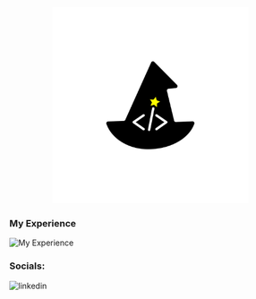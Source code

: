 <div align='center'> 
  <img src='./logo_wizard.png' alt='image' width='350px' />
  
</div>
<h3> 
  My Experience
</h3>
<img src='https://skillicons.dev/icons?i=flutter,dart,linux,sqlite,figma' alt=' My Experience'> </img>

<h3> 
 Socials:
</h3

<a href="https://www.linkedin.com/in/sajjad-mohammadi-704b57246/">
   <img src="https://img.shields.io/badge/LinkedIn-0077B5?style=for-the-badge&logo=linkedin&logoColor=white" alt="linkedin" style="max-width: 100%;">
</a>

